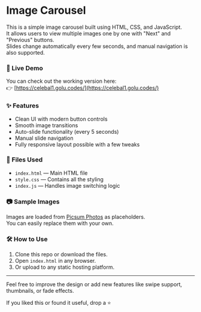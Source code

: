# Image Carousel

This is a simple image carousel built using HTML, CSS, and JavaScript.  
It allows users to view multiple images one by one with "Next" and "Previous" buttons.  
Slides change automatically every few seconds, and manual navigation is also supported.

### 🔗 Live Demo  
You can check out the working version here:  
👉 [https://celebal1.golu.codes/](https://celebal1.golu.codes/)

### ✨ Features
- Clean UI with modern button controls
- Smooth image transitions
- Auto-slide functionality (every 5 seconds)
- Manual slide navigation
- Fully responsive layout possible with a few tweaks

### 📁 Files Used
- `index.html` — Main HTML file
- `style.css` — Contains all the styling
- `index.js` — Handles image switching logic

### 📷 Sample Images
Images are loaded from [Picsum Photos](https://picsum.photos) as placeholders.  
You can easily replace them with your own.

### 🛠️ How to Use
1. Clone this repo or download the files.
2. Open `index.html` in any browser.
3. Or upload to any static hosting platform.

---

Feel free to improve the design or add new features like swipe support, thumbnails, or fade effects.

If you liked this or found it useful, drop a ⭐️